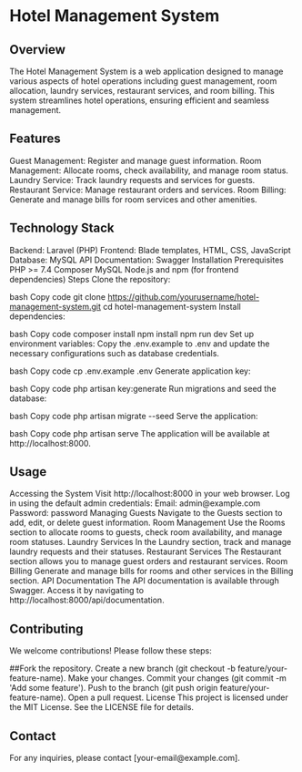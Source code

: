 <h1>Hotel Management System</h1>

<h2>Overview</h2>

The Hotel Management System is a web application designed to manage various aspects of hotel operations including guest management, room allocation, laundry services, restaurant services, and room billing. This system streamlines hotel operations, ensuring efficient and seamless management.

<h2>Features</h2>

Guest Management: Register and manage guest information.
Room Management: Allocate rooms, check availability, and manage room status.
Laundry Service: Track laundry requests and services for guests.
Restaurant Service: Manage restaurant orders and services.
Room Billing: Generate and manage bills for room services and other amenities.

<h2>Technology Stack</h2>

Backend: Laravel (PHP)
Frontend: Blade templates, HTML, CSS, JavaScript
Database: MySQL
API Documentation: Swagger
Installation
Prerequisites
PHP >= 7.4
Composer
MySQL
Node.js and npm (for frontend dependencies)
Steps
Clone the repository:

bash
Copy code
git clone https://github.com/yourusername/hotel-management-system.git
cd hotel-management-system
Install dependencies:

bash
Copy code
composer install
npm install
npm run dev
Set up environment variables:
Copy the .env.example to .env and update the necessary configurations such as database credentials.

bash
Copy code
cp .env.example .env
Generate application key:

bash
Copy code
php artisan key:generate
Run migrations and seed the database:

bash
Copy code
php artisan migrate --seed
Serve the application:

bash
Copy code
php artisan serve
The application will be available at http://localhost:8000.

<h2>Usage</h2>
Accessing the System
Visit http://localhost:8000 in your web browser.
Log in using the default admin credentials:
Email: admin@example.com
Password: password
Managing Guests
Navigate to the Guests section to add, edit, or delete guest information.
Room Management
Use the Rooms section to allocate rooms to guests, check room availability, and manage room statuses.
Laundry Services
In the Laundry section, track and manage laundry requests and their statuses.
Restaurant Services
The Restaurant section allows you to manage guest orders and restaurant services.
Room Billing
Generate and manage bills for rooms and other services in the Billing section.
API Documentation
The API documentation is available through Swagger. Access it by navigating to http://localhost:8000/api/documentation.

<h2>Contributing</h2>
We welcome contributions! Please follow these steps:

##Fork the repository.
Create a new branch (git checkout -b feature/your-feature-name).
Make your changes.
Commit your changes (git commit -m 'Add some feature').
Push to the branch (git push origin feature/your-feature-name).
Open a pull request.
License
This project is licensed under the MIT License. See the LICENSE file for details.

<h2>Contact</h2>
For any inquiries, please contact [your-email@example.com].